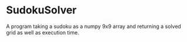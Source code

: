 # SudokuSolver
A program taking a sudoku as a numpy 9x9 array and returning a solved grid as well as execution time.
